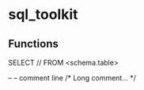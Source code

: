 # sql_toolkit

## Functions

SELECT 	//<field names>
FROM    <schema.table>

– – comment line
/* Long comment…
			*/
